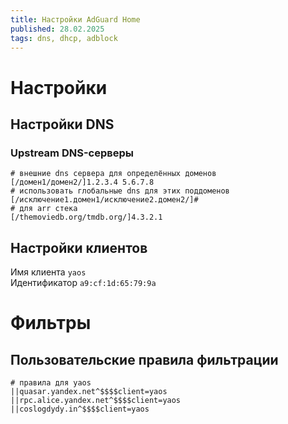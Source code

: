 ```yaml
---
title: Настройки AdGuard Home
published: 28.02.2025
tags: dns, dhcp, adblock
---
```

# Настройки
## Настройки DNS
### Upstream DNS-серверы
```
# внешние dns сервера для определённых доменов
[/домен1/домен2/]1.2.3.4 5.6.7.8
# использовать глобальные dns для этих поддоменов
[/исключение1.домен1/исключение2.домен2/]#
# для arr стека
[/themoviedb.org/tmdb.org/]4.3.2.1
```
## Настройки клиентов
Имя клиента `yaos`  
Идентификатор `a9:cf:1d:65:79:9a`

# Фильтры
## Пользовательские правила фильтрации
```
# правила для yaos
||quasar.yandex.net^$$$$client=yaos
||rpc.alice.yandex.net^$$$$client=yaos
||coslogdydy.in^$$$$client=yaos
```
